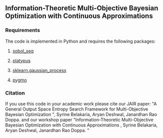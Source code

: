 
## Information-Theoretic Multi-Objective Bayesian Optimization with Continuous Approximations 



### Requirements
The code is implemented in Python and requires the following packages:
1. [sobol_seq](https://github.com/naught101/sobol_seq)

2. [platypus](https://platypus.readthedocs.io/en/latest/getting-started.html#installing-platypus)

3. [sklearn.gaussian_process](https://scikit-learn.org/stable/modules/gaussian_process.html)

4. [pygmo](https://esa.github.io/pygmo2/install.html) 

### Citation
If you use this code in your academic work please cite our JAIR paper: "A General Output Space Entropy Search Framework for Multi-Objective Bayesian Optimization ", Syrine Belakaria, Aryan Deshwal, Janardhan Rao Doppa.
and our workshop paper "Information-Theoretic Multi-Objective Bayesian Optimization with Continuous Approximations ,  Syrine Belakaria, Aryan Deshwal, Janardhan Rao Doppa.
"